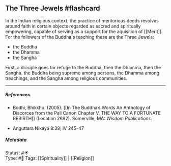 ## The Three Jewels #flashcard 

In the Indian religious context, the practice of meritorious deeds revolves around faith in certain objects regarded as sacred and spiritually empowering, capable of serving as a support for the aquisition of [[Merit]]. For the followers of the Buddha's teaching these are the Three Jewels:

-  the Buddha
-  the Dhamma
-  the Sangha

First, a dicsiple goes for refuge to the Buddha, then the Dhamma, then the Sangha. the Buddha being supreme among persons, the Dhamma among treachings, and the Sangha among religious communities.

___

##### References

- Bodhi, Bhikkhu. (2005). [[In The Buddha’s Words An Anthology of Discorces from the Pali Canon Chapter V. THE WAY TO A FORTUNATE REBIRTH]] (Location 2692). Somerville, MA: _Wisdom Publications_.

- Anguttara Nikaya 8:39; IV 245–47

##### Metadata
Status: #☀️  
Type: #🔵 
Tags: [[Spirituality]] | [[Religion]]